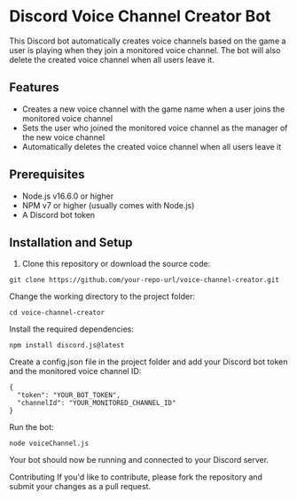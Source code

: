 # Discord Voice Channel Creator Bot

This Discord bot automatically creates voice channels based on the game a user is playing when they join a monitored voice channel. The bot will also delete the created voice channel when all users leave it.

## Features

- Creates a new voice channel with the game name when a user joins the monitored voice channel
- Sets the user who joined the monitored voice channel as the manager of the new voice channel
- Automatically deletes the created voice channel when all users leave it

## Prerequisites

- Node.js v16.6.0 or higher
- NPM v7 or higher (usually comes with Node.js)
- A Discord bot token

## Installation and Setup

1. Clone this repository or download the source code:

```
git clone https://github.com/your-repo-url/voice-channel-creator.git
```
Change the working directory to the project folder:
```
cd voice-channel-creator
```

Install the required dependencies:
```
npm install discord.js@latest
```
Create a config.json file in the project folder and add your Discord bot token and the monitored voice channel ID:
```
{
  "token": "YOUR_BOT_TOKEN",
  "channelId": "YOUR_MONITORED_CHANNEL_ID"
}
```
Run the bot:
```
node voiceChannel.js
```
Your bot should now be running and connected to your Discord server.

Contributing
If you'd like to contribute, please fork the repository and submit your changes as a pull request.
